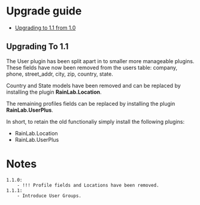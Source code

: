 # Upgrade guide

- [Upgrading to 1.1 from 1.0](#upgrade-1.1)

<a name="upgrade-1.1"></a>
## Upgrading To 1.1

The User plugin has been split apart in to smaller more manageable plugins. These fields have now been removed from the users table: company, phone, street_addr, city, zip, country, state.

Country and State models have been removed and can be replaced by installing the plugin **RainLab.Location**.

The remaining profiles fields can be replaced by installing the plugin **RainLab.UserPlus**.

In short, to retain the old functionaliy simply install the following plugins:

- RainLab.Location
- RainLab.UserPlus

# Notes

    1.1.0:
        - !!! Profile fields and Locations have been removed.
    1.1.1:
        - Introduce User Groups.